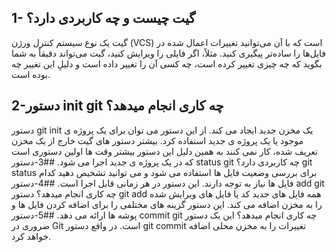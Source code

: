 ## 1- گیت چیست و چه کاربردی دارد؟
گیت یک نوع سیستم کنترل ورژن (VCS) است که با آن می‌توانید تغییرات اعمال شده در فایل‌ها را ساده‌تر پیگیری کنید. مثلاً، اگر فایلی را ویرایش کنید، گیت می‌تواند دقیقاً به شما بگوید که چه چیزی تغییر کرده است، چه کسی آن را تغییر داده است و دلیلِ این تغییر چه بوده است.
## 2-دستور init git چه کاری انجام میدهد؟
دستور git init یک مخزن جدید ایجاد می کند. از این دستور می توان برای یک پروژه ی موجود یا یک پروژه ی جدید استفاده کرد. بیشتر دستور های گیت خارج از یک مخزن تعریف شده، کار نمی کنند به همین دلیل این دستور بیشتر وقت ها اولین دستوری است که در یک پروژه ی جدید اجرا می شود.
##3-دستور status git چه کاربردی دارد؟
git status برای بررسی وضعیت فایل ها استفاده می شود و می توانید تشخیص دهید کدام فایل ها نیاز به توجه دارند. این دستور در هر زمانی قابل اجرا است.
##4-دستور add git چه کاری انجام میدهد؟
دستور git add همه فایل های جدید کد یا فایل های ویرایش شده را به مخزن اضافه می کند. این دستور گزینه های مختلفی را برای اضافه کردن فایل ها و پوشه ها ارائه می دهد.
##5-دستور commit git چه کاری انجام میدهد؟
این یک دستور ضروری در Git است. در واقع دستور git commit تغییرات را به مخزن محلی اضافه خواهد کرد.